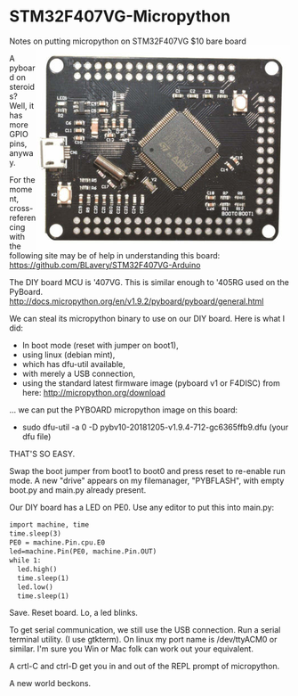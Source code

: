 # STM32F407VG-Micropython
Notes on putting micropython on STM32F407VG $10 bare board<img align="right" src="images/ss5.png">

A pyboard on steroids? Well, it has more GPIO pins, anyway.

For the moment, cross-referencing with the following site may be of help
in understanding this board:
https://github.com/BLavery/STM32F407VG-Arduino

The DIY board MCU is '407VG. This is similar enough to '405RG used on the PyBoard. http://docs.micropython.org/en/v1.9.2/pyboard/pyboard/general.html

We can steal its micropython binary to use on our DIY board. Here is what I did:

 - In boot mode (reset with jumper on boot1),
 - using linux (debian mint),
 - which has dfu-util available,
 - with merely a USB connection,
 - using the standard latest firmware image (pyboard v1 or F4DISC) from here: http://micropython.org/download 
 
... we can put the PYBOARD micropython image on this board:

 - sudo dfu-util -a 0 -D pybv10-20181205-v1.9.4-712-gc6365ffb9.dfu      (your dfu file)
 
THAT'S SO EASY.

Swap the boot jumper from boot1 to boot0 and press reset to re-enable run mode. A new "drive" appears on my filemanager, "PYBFLASH", with empty boot.py and main.py already present.  

Our DIY board has a LED on PE0. Use any editor to put this into main.py:

```
import machine, time
time.sleep(3)
PE0 = machine.Pin.cpu.E0
led=machine.Pin(PE0, machine.Pin.OUT)
while 1:
  led.high()
  time.sleep(1)
  led.low()
  time.sleep(1)
```

Save. Reset board. Lo, a led blinks. 

To get serial communication, we still use the USB connection. Run a serial terminal utility. (I use gtkterm). On linux my port name is /dev/ttyACM0 or similar. I'm sure you Win or Mac folk can work out your equivalent.

A crtl-C and ctrl-D get you in and out of the REPL prompt of micropython. 

A new world beckons.

